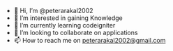 - 👋 Hi, I’m @peterarakal2002
- 👀 I’m interested in gaining Knowledge
- 🌱 I’m currently learning codeigniter
- 💞️ I’m looking to collaborate on applications  
- 📫 How to reach me on peterarakal2002@gmail.com

<!---
peterarakal2002/peterarakal2002 is a ✨ special ✨ repository because its `README.md` (this file) appears on your GitHub profile.
You can click the Preview link to take a look at your changes.
--->

